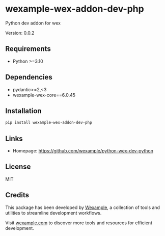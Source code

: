 # wexample-wex-addon-dev-php

Python dev addon for wex

Version: 0.0.2

## Requirements

- Python >=3.10

## Dependencies

- pydantic>=2,<3
- wexample-wex-core==6.0.45

## Installation

```bash
pip install wexample-wex-addon-dev-php
```

## Links

- Homepage: https://github.com/wexample/python-wex-dev-python

## License

MIT
## Credits

This package has been developed by [Wexample](https://wexample.com), a collection of tools and utilities to streamline development workflows.

Visit [wexample.com](https://wexample.com) to discover more tools and resources for efficient development.